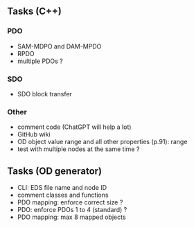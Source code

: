 ## Tasks (C++)
### PDO
- SAM-MDPO and DAM-MPDO
- RPDO
- multiple PDOs ?

### SDO
- SDO block transfer

### Other
- comment code (ChatGPT will help a lot)
- GitHub wiki
- OD object value range and all other properties (p.91): range
- test with multiple nodes at the same time ?

## Tasks (OD generator)
- CLI: EDS file name and node ID
- comment classes and functions
- PDO mapping: enforce correct size ?
- PDO: enforce PDOs 1 to 4 (standard) ?
- PDO mapping: max 8 mapped objects
